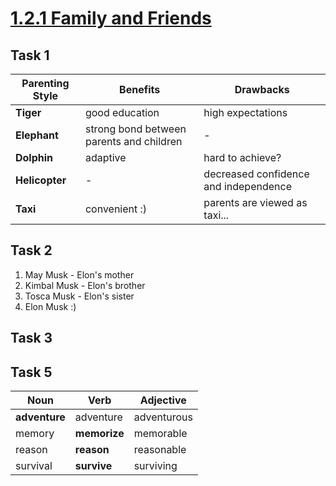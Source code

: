 # [1.2.1 Family and Friends](https://lms.mipt.ru/mod/page/view.php?id=180223)

## Task 1

| Parenting Style | Benefits                                 | Drawbacks                             |
| --------------- | ---------------------------------------- | ------------------------------------- |
| **Tiger**       | good education                           | high expectations                     |
| **Elephant**    | strong bond between parents and children | -                                     |
| **Dolphin**     | adaptive                                 | hard to achieve?                      |
| **Helicopter**  | -                                        | decreased confidence and independence |
| **Taxi**        | convenient :)                            | parents are viewed as taxi...         |

## Task 2
1. May Musk - Elon's mother
2. Kimbal Musk - Elon's brother
3. Tosca Musk - Elon's sister
4. Elon Musk :)

## Task 3

## Task 5

| Noun          | Verb         | Adjective   |
| ------------- | ------------ | ----------- |
| **adventure** | adventure    | adventurous |
| memory        | **memorize** | memorable   |
| reason        | **reason**   | reasonable  |
| survival      | **survive**  | surviving   |
